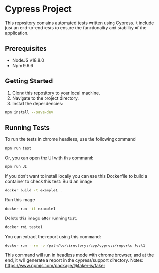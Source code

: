 # Cypress Project
This repository contains automated tests written using Cypress. It include just an end-to-end tests to ensure the functionality and stability of the application.

## Prerequisites
* NodeJS v18.8.0
* Npm    9.6.6

## Getting Started

1. Clone this repository to your local machine.
2. Navigate to the project directory.
3. Install the dependencies:
```bash
npm install --save-dev
```

## Running Tests
To run the tests in chrome headless, use the following command:
```bash
npm run test
```

Or, you can open the UI with this command:
```bash
npm run UI
```

If you don't want to install locally you can use this Dockerfile to build a container to check this test:
Build an image
```bash
docker build -t example1 .
```

Run this image
```bash
docker run -it example1
```

Delete this image after running test:
```bash
docker rmi teste1
```

You can extract the report using this command:
```bash
docker run --rm -v /path/to/directory:/app/cypress/reports test1
```

This command will run in headless mode with chrome browser, and at the end, it will generate a report in the cypress/support directory.
Notes:
https://www.npmjs.com/package/@faker-js/faker